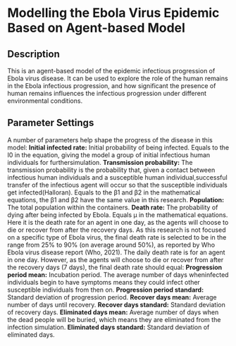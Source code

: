 # Modelling the Ebola Virus Epidemic Based on Agent-based Model
## Description
This is an agent-based model of the epidemic infectious progression of Ebola virus disease. It can be used to explore the role of the human remains in the Ebola infectious progression, and how significant the presence of human remains influences the infectious progression under different environmental conditions.
## Parameter Settings
A number of parameters help shape the progress of the disease in this model:
**Initial infected rate:** Initial probability of being infected. Equals to the I0 in the equation, giving the model a group of initial infectious human individuals for furthersimulation.
**Transmission probability:** The transmission probability is the probability that, given a contact between infectious human individuals and a susceptible human individual,successful transfer of the infectious agent will occur so that the susceptible individuals get infected(Halloran). Equals to the β1 and β2 in the mathematical equations, the β1 and β2 have the same value in this research.
**Population:** The total population within the containers.
**Death rate:** The probability of dying after being infected by Ebola. Equals μ in the mathematical equations. Here it is the death rate for an agent in one day, as the agents
will choose to die or recover from after the recovery days. As this research is not focused on a specific type of Ebola virus, the final death rate is selected to be in the range from 25% to 90% (on average around 50%), as reported by Who Ebola virus disease report (Who, 2021). The daily death rate is for an agent in one day. However, as the agents will choose to die or recover from after the recovery days (7 days), the final death rate should equal:
**Progression period mean:** Incubation period. The average number of days wheninfected individuals begin to have symptoms means they could infect other susceptible
individuals from then on.
**Progression period standard:** Standard deviation of progression period.
**Recover days mean:** Average number of days until recovery.
**Recover days standard:** Standard deviation of recovery days.
**Eliminated days mean:** Average number of days when the dead people will be buried,
which means they are eliminated from the infection simulation.
**Eliminated days standard:** Standard deviation of eliminated days.

